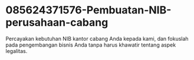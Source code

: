 # 085624371576-Pembuatan-NIB-perusahaan-cabang
Percayakan kebutuhan NIB kantor cabang Anda kepada kami, dan fokuslah pada pengembangan bisnis Anda tanpa harus khawatir tentang aspek legalitas.
